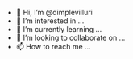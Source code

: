 - 👋 Hi, I’m @dimplevilluri
- 👀 I’m interested in ...
- 🌱 I’m currently learning ...
- 💞️ I’m looking to collaborate on ...
- 📫 How to reach me ...

<!---
dimplevilluri/dimplevilluri is a ✨ special ✨ repository because its `README.md` (this file) appears on your GitHub profile.
You can click the Preview link to take a look at your changes.
--->
